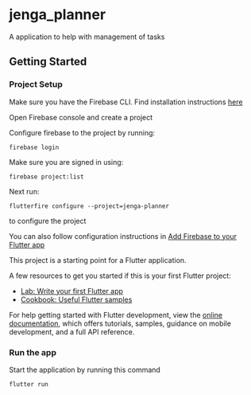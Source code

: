 # jenga_planner

A application to help with management of tasks

## Getting Started

### Project Setup

Make sure you have the Firebase CLI.
Find installation instructions [here](https://firebase.google.com/docs/cli?hl=en&authuser=0#install_the_firebase_cli)

Open Firebase console and create a project

Configure firebase to the project by running:

```shell
firebase login
```

Make sure you are signed in using:

```shell
firebase project:list
```

Next run:

```shell
flutterfire configure --project=jenga-planner
```

to configure the project

You can also follow configuration instructions in [Add Firebase to your Flutter app](https://firebase.google.com/docs/flutter/setup?authuser=0&hl=en&platform=ios)

This project is a starting point for a Flutter application.

A few resources to get you started if this is your first Flutter project:

- [Lab: Write your first Flutter app](https://docs.flutter.dev/get-started/codelab)
- [Cookbook: Useful Flutter samples](https://docs.flutter.dev/cookbook)

For help getting started with Flutter development, view the
[online documentation](https://docs.flutter.dev/), which offers tutorials,
samples, guidance on mobile development, and a full API reference.

### Run the app

Start the application by running this command

```shell
flutter run
```
